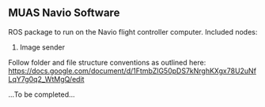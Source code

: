 ## MUAS Navio Software

ROS package to run on the Navio flight controller computer. 
Included nodes:
1) Image sender

Follow folder and file structure conventions as outlined here:
https://docs.google.com/document/d/1FtmbZlG50pDS7kNrghKXgx78U2uNfLqY7g0q2_WtMgQ/edit

...To be completed...